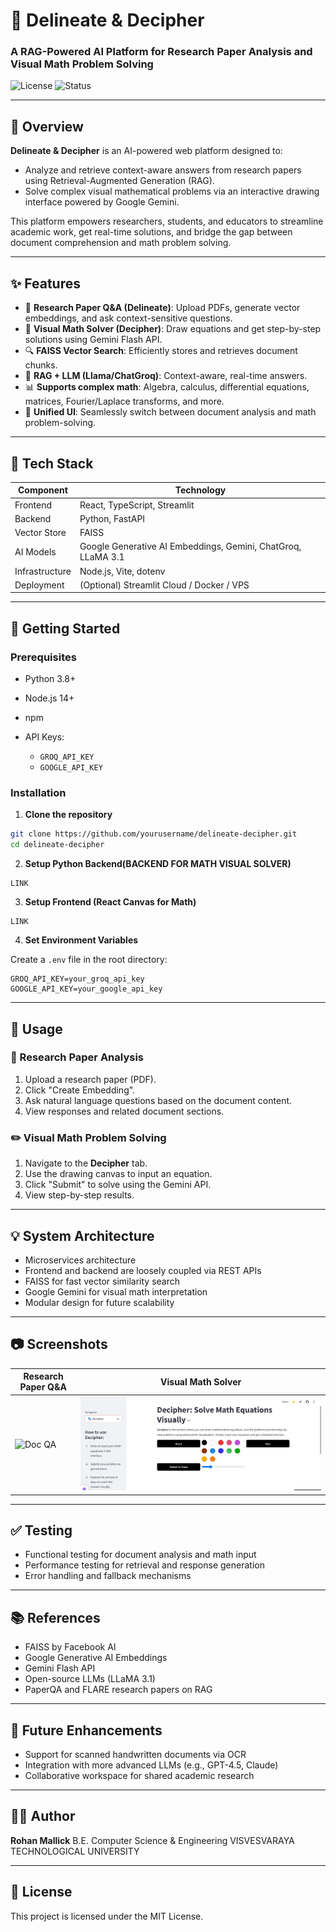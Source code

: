 # 🧠 Delineate & Decipher

### A RAG-Powered AI Platform for Research Paper Analysis and Visual Math Problem Solving

![License](https://img.shields.io/badge/license-MIT-blue.svg) ![Status](https://img.shields.io/badge/status-active-brightgreen)

---

## 📌 Overview

**Delineate & Decipher** is an AI-powered web platform designed to:

* Analyze and retrieve context-aware answers from research papers using Retrieval-Augmented Generation (RAG).
* Solve complex visual mathematical problems via an interactive drawing interface powered by Google Gemini.

This platform empowers researchers, students, and educators to streamline academic work, get real-time solutions, and bridge the gap between document comprehension and math problem solving.

---

## ✨ Features

* 📄 **Research Paper Q\&A (Delineate)**: Upload PDFs, generate vector embeddings, and ask context-sensitive questions.
* 🧮 **Visual Math Solver (Decipher)**: Draw equations and get step-by-step solutions using Gemini Flash API.
* 🔍 **FAISS Vector Search**: Efficiently stores and retrieves document chunks.
* 🤖 **RAG + LLM (Llama/ChatGroq)**: Context-aware, real-time answers.
* 📊 **Supports complex math**: Algebra, calculus, differential equations, matrices, Fourier/Laplace transforms, and more.
* 🔄 **Unified UI**: Seamlessly switch between document analysis and math problem-solving.

---

## 🧰 Tech Stack

| Component      | Technology                                                   |
| -------------- | ------------------------------------------------------------ |
| Frontend       | React, TypeScript, Streamlit                                 |
| Backend        | Python, FastAPI                                              |
| Vector Store   | FAISS                                                        |
| AI Models      | Google Generative AI Embeddings, Gemini, ChatGroq, LLaMA 3.1 |
| Infrastructure | Node.js, Vite, dotenv                                        |
| Deployment     | (Optional) Streamlit Cloud / Docker / VPS                    |

---

## 🚀 Getting Started

### Prerequisites

* Python 3.8+
* Node.js 14+
* npm
* API Keys:

  * `GROQ_API_KEY`
  * `GOOGLE_API_KEY`
    

### Installation

1. **Clone the repository**

```bash
git clone https://github.com/yourusername/delineate-decipher.git
cd delineate-decipher
```

2. **Setup Python Backend(BACKEND FOR MATH VISUAL SOLVER)**

```
LINK
```

3. **Setup Frontend (React Canvas for Math)**

```
LINK
```

4. **Set Environment Variables**

Create a `.env` file in the root directory:

```
GROQ_API_KEY=your_groq_api_key
GOOGLE_API_KEY=your_google_api_key
```

---

## 🥪 Usage

### 📘 Research Paper Analysis

1. Upload a research paper (PDF).
2. Click "Create Embedding".
3. Ask natural language questions based on the document content.
4. View responses and related document sections.

### ✏️ Visual Math Problem Solving

1. Navigate to the **Decipher** tab.
2. Use the drawing canvas to input an equation.
3. Click "Submit" to solve using the Gemini API.
4. View step-by-step results.

---

## 💡 System Architecture

* Microservices architecture
* Frontend and backend are loosely coupled via REST APIs
* FAISS for fast vector similarity search
* Google Gemini for visual math interpretation
* Modular design for future scalability

---

## 📷 Screenshots

| Research Paper Q\&A             | Visual Math Solver                  |
| ------------------------------- | ----------------------------------- |
| ![Doc QA](assets/delineate.png) | ![Math Solver](assets/decipher.png) |

---

## ✅ Testing

* Functional testing for document analysis and math input
* Performance testing for retrieval and response generation
* Error handling and fallback mechanisms

---

## 📚 References

* FAISS by Facebook AI
* Google Generative AI Embeddings
* Gemini Flash API
* Open-source LLMs (LLaMA 3.1)
* PaperQA and FLARE research papers on RAG

---

## 🤩 Future Enhancements

* Support for scanned handwritten documents via OCR
* Integration with more advanced LLMs (e.g., GPT-4.5, Claude)
* Collaborative workspace for shared academic research

---

## 🧑‍💻 Author

**Rohan Mallick**
B.E. Computer Science & Engineering
VISVESVARAYA TECHNOLOGICAL UNIVERSITY

---

## 📄 License

This project is licensed under the MIT License.
